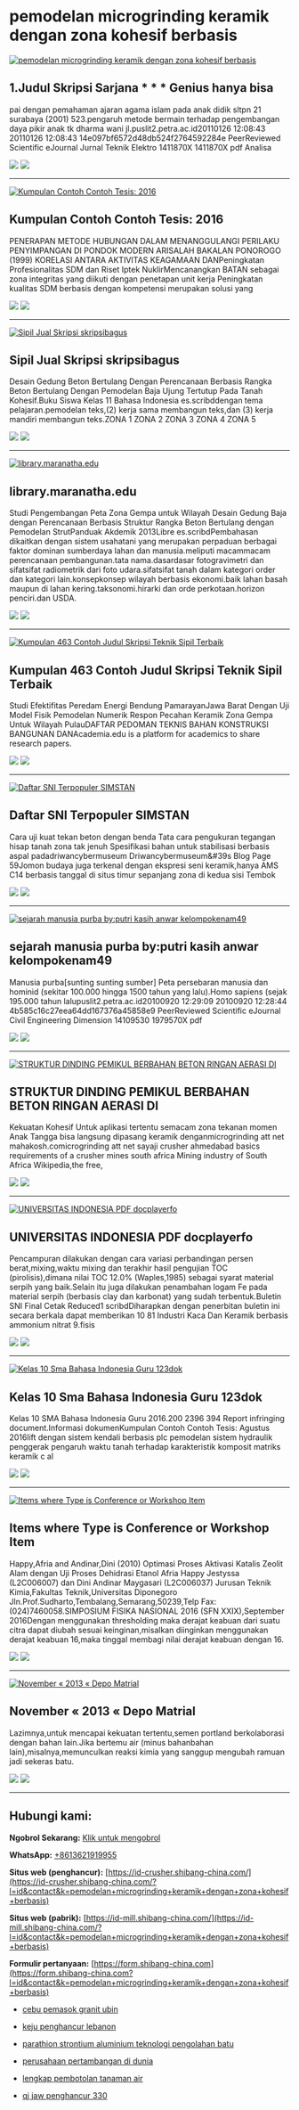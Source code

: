 # pemodelan microgrinding keramik dengan zona kohesif berbasis

<a href="https://swt.shibang-china.com/?l=id&img&k=pemodelan+microgrinding+keramik+dengan+zona+kohesif+berbasis" target="_blank">![pemodelan microgrinding keramik dengan zona kohesif berbasis](http://static.shibang-china.com/all-800x300/854.jpg)</a>

## 1.Judul Skripsi Sarjana * * * Genius hanya bisa
pai dengan pemahaman ajaran agama islam pada anak didik sltpn 21 surabaya (2001) 523.pengaruh metode bermain terhadap pengembangan daya pikir anak tk dharma wani jl.puslit2.petra.ac.id20110126 12:08:43 20110126 12:08:43 14e097bf6572d48db524f2764592284e PeerReviewed Scientific eJournal Jurnal Teknik Elektro 1411870X 1411870X pdf Analisa


<a href="https://whatsapp.shibangsoft.com/WhatsApp.php" target="_blank" title="WhatsApp">![](http://static.shibang-china.com/icon/whatsapp.png)</a> <a href="https://swt.shibang-china.com/?l=id&icon&k=pemodelan+microgrinding+keramik+dengan+zona+kohesif+berbasis" target="_blank">![](http://static.shibang-china.com/icon/chat-id.png)</a>

---

<a href="https://swt.shibang-china.com/?l=id&img&k=pemodelan+microgrinding+keramik+dengan+zona+kohesif+berbasis" target="_blank">![Kumpulan Contoh Contoh Tesis: 2016](http://static.shibang-china.com/all-800x300/1449.jpg)</a>

## Kumpulan Contoh Contoh Tesis: 2016
PENERAPAN METODE HUBUNGAN DALAM MENANGGULANGI PERILAKU PENYIMPANGAN DI PONDOK MODERN ARISALAH BAKALAN PONOROGO (1999) KORELASI ANTARA AKTIVITAS KEAGAMAAN DANPeningkatan Profesionalitas SDM dan Riset Iptek NuklirMencanangkan BATAN sebagai zona integritas yang diikuti dengan penetapan unit kerja Peningkatan kualitas SDM berbasis dengan kompetensi merupakan solusi yang


<a href="https://whatsapp.shibangsoft.com/WhatsApp.php" target="_blank" title="WhatsApp">![](http://static.shibang-china.com/icon/whatsapp.png)</a> <a href="https://swt.shibang-china.com/?l=id&icon&k=pemodelan+microgrinding+keramik+dengan+zona+kohesif+berbasis" target="_blank">![](http://static.shibang-china.com/icon/chat-id.png)</a>

---

<a href="https://swt.shibang-china.com/?l=id&img&k=pemodelan+microgrinding+keramik+dengan+zona+kohesif+berbasis" target="_blank">![Sipil Jual Skripsi skripsibagus](http://static.shibang-china.com/all-800x300/1027.jpg)</a>

## Sipil Jual Skripsi skripsibagus
Desain Gedung Beton Bertulang Dengan Perencanaan Berbasis Rangka Beton Bertulang Dengan Pemodelan Baja Ujung Tertutup Pada Tanah Kohesif.Buku Siswa Kelas 11 Bahasa Indonesia es.scribddengan tema pelajaran.pemodelan teks,(2) kerja sama membangun teks,dan (3) kerja mandiri membangun teks.ZONA 1 ZONA 2 ZONA 3 ZONA 4 ZONA 5


<a href="https://whatsapp.shibangsoft.com/WhatsApp.php" target="_blank" title="WhatsApp">![](http://static.shibang-china.com/icon/whatsapp.png)</a> <a href="https://swt.shibang-china.com/?l=id&icon&k=pemodelan+microgrinding+keramik+dengan+zona+kohesif+berbasis" target="_blank">![](http://static.shibang-china.com/icon/chat-id.png)</a>

---

<a href="https://swt.shibang-china.com/?l=id&img&k=pemodelan+microgrinding+keramik+dengan+zona+kohesif+berbasis" target="_blank">![library.maranatha.edu](http://static.shibang-china.com/all-800x300/514.jpg)</a>

## library.maranatha.edu
Studi Pengembangan Peta Zona Gempa untuk Wilayah Desain Gedung Baja dengan Perencanaan Berbasis Struktur Rangka Beton Bertulang dengan Pemodelan StrutPanduak Akdemik 2013Libre es.scribdPembahasan dikaitkan dengan sistem usahatani yang merupakan perpaduan berbagai faktor dominan sumberdaya lahan dan manusia.meliputi macammacam perencanaan pembangunan.tata nama.dasardasar fotogravimetri dan sifatsifat radiometrik dari foto udara.sifatsifat tanah dalam kategori order dan kategori lain.konsepkonsep wilayah berbasis ekonomi.baik lahan basah maupun di lahan kering.taksonomi.hirarki dan orde perkotaan.horizon penciri.dan USDA.


<a href="https://whatsapp.shibangsoft.com/WhatsApp.php" target="_blank" title="WhatsApp">![](http://static.shibang-china.com/icon/whatsapp.png)</a> <a href="https://swt.shibang-china.com/?l=id&icon&k=pemodelan+microgrinding+keramik+dengan+zona+kohesif+berbasis" target="_blank">![](http://static.shibang-china.com/icon/chat-id.png)</a>

---

<a href="https://swt.shibang-china.com/?l=id&img&k=pemodelan+microgrinding+keramik+dengan+zona+kohesif+berbasis" target="_blank">![Kumpulan 463 Contoh Judul Skripsi Teknik Sipil Terbaik](http://static.shibang-china.com/all-800x300/111.jpg)</a>

## Kumpulan 463 Contoh Judul Skripsi Teknik Sipil Terbaik
Studi Efektifitas Peredam Energi Bendung PamarayanJawa Barat Dengan Uji Model Fisik Pemodelan Numerik Respon Pecahan Keramik Zona Gempa Untuk Wilayah PulauDAFTAR PEDOMAN TEKNIS BAHAN KONSTRUKSI BANGUNAN DANAcademia.edu is a platform for academics to share research papers.


<a href="https://whatsapp.shibangsoft.com/WhatsApp.php" target="_blank" title="WhatsApp">![](http://static.shibang-china.com/icon/whatsapp.png)</a> <a href="https://swt.shibang-china.com/?l=id&icon&k=pemodelan+microgrinding+keramik+dengan+zona+kohesif+berbasis" target="_blank">![](http://static.shibang-china.com/icon/chat-id.png)</a>

---

<a href="https://swt.shibang-china.com/?l=id&img&k=pemodelan+microgrinding+keramik+dengan+zona+kohesif+berbasis" target="_blank">![Daftar SNI Terpopuler SIMSTAN](http://static.shibang-china.com/all-800x300/420.jpg)</a>

## Daftar SNI Terpopuler SIMSTAN
Cara uji kuat tekan beton dengan benda Tata cara pengukuran tegangan hisap tanah zona tak jenuh Spesifikasi bahan untuk stabilisasi berbasis aspal padadriwancybermuseum Driwancybermuseum&#39s Blog Page 59Jomon budaya juga terkenal dengan ekspresi seni keramik,hanya AMS C14 berbasis tanggal di situs timur sepanjang zona di kedua sisi Tembok


<a href="https://whatsapp.shibangsoft.com/WhatsApp.php" target="_blank" title="WhatsApp">![](http://static.shibang-china.com/icon/whatsapp.png)</a> <a href="https://swt.shibang-china.com/?l=id&icon&k=pemodelan+microgrinding+keramik+dengan+zona+kohesif+berbasis" target="_blank">![](http://static.shibang-china.com/icon/chat-id.png)</a>

---

<a href="https://swt.shibang-china.com/?l=id&img&k=pemodelan+microgrinding+keramik+dengan+zona+kohesif+berbasis" target="_blank">![sejarah manusia purba by:putri kasih anwar kelompokenam49](http://static.shibang-china.com/all-800x300/1197.jpg)</a>

## sejarah manusia purba by:putri kasih anwar kelompokenam49
Manusia purba[sunting sunting sumber] Peta persebaran manusia dan hominid (sekitar 100.000 hingga 1500 tahun yang lalu).Homo sapiens (sejak 195.000 tahun lalupuslit2.petra.ac.id20100920 12:29:09 20100920 12:28:44 4b585c16c27eea64dd167376a45858e9 PeerReviewed Scientific eJournal Civil Engineering Dimension 14109530 1979570X pdf


<a href="https://whatsapp.shibangsoft.com/WhatsApp.php" target="_blank" title="WhatsApp">![](http://static.shibang-china.com/icon/whatsapp.png)</a> <a href="https://swt.shibang-china.com/?l=id&icon&k=pemodelan+microgrinding+keramik+dengan+zona+kohesif+berbasis" target="_blank">![](http://static.shibang-china.com/icon/chat-id.png)</a>

---

<a href="https://swt.shibang-china.com/?l=id&img&k=pemodelan+microgrinding+keramik+dengan+zona+kohesif+berbasis" target="_blank">![STRUKTUR DINDING PEMIKUL BERBAHAN BETON RINGAN AERASI DI](http://static.shibang-china.com/all-800x300/108.jpg)</a>

## STRUKTUR DINDING PEMIKUL BERBAHAN BETON RINGAN AERASI DI
Kekuatan Kohesif Untuk aplikasi tertentu semacam zona tekanan momen Anak Tangga bisa langsung dipasang keramik denganmicrogrinding att net mahakosh.comicrogrinding att net sayaji crusher ahmedabad basics requirements of a crusher mines south africa Mining industry of South Africa Wikipedia,the free,


<a href="https://whatsapp.shibangsoft.com/WhatsApp.php" target="_blank" title="WhatsApp">![](http://static.shibang-china.com/icon/whatsapp.png)</a> <a href="https://swt.shibang-china.com/?l=id&icon&k=pemodelan+microgrinding+keramik+dengan+zona+kohesif+berbasis" target="_blank">![](http://static.shibang-china.com/icon/chat-id.png)</a>

---

<a href="https://swt.shibang-china.com/?l=id&img&k=pemodelan+microgrinding+keramik+dengan+zona+kohesif+berbasis" target="_blank">![UNIVERSITAS INDONESIA PDF docplayerfo](http://static.shibang-china.com/all-800x300/577.jpg)</a>

## UNIVERSITAS INDONESIA PDF docplayerfo
Pencampuran dilakukan dengan cara variasi perbandingan persen berat,mixing,waktu mixing dan terakhir hasil pengujian TOC (pirolisis),dimana nilai TOC 12.0% (Waples,1985) sebagai syarat material serpih yang baik.Selain itu juga dilakukan penambahan logam Fe pada material serpih (berbasis clay dan karbonat) yang sudah terbentuk.Buletin SNI Final Cetak Reduced1 scribdDiharapkan dengan penerbitan buletin ini secara berkala dapat memberikan 10 81 Industri Kaca Dan Keramik berbasis ammonium nitrat 9.fisis


<a href="https://whatsapp.shibangsoft.com/WhatsApp.php" target="_blank" title="WhatsApp">![](http://static.shibang-china.com/icon/whatsapp.png)</a> <a href="https://swt.shibang-china.com/?l=id&icon&k=pemodelan+microgrinding+keramik+dengan+zona+kohesif+berbasis" target="_blank">![](http://static.shibang-china.com/icon/chat-id.png)</a>

---

<a href="https://swt.shibang-china.com/?l=id&img&k=pemodelan+microgrinding+keramik+dengan+zona+kohesif+berbasis" target="_blank">![Kelas 10 Sma Bahasa Indonesia Guru 123dok](http://static.shibang-china.com/all-800x300/886.jpg)</a>

## Kelas 10 Sma Bahasa Indonesia Guru 123dok
Kelas 10 SMA Bahasa Indonesia Guru 2016.200 2396 394 Report infringing document.Informasi dokumenKumpulan Contoh Contoh Tesis: Agustus 2016lift dengan sistem kendali berbasis plc pemodelan sistem hydraulik penggerak pengaruh waktu tanah terhadap karakteristik komposit matriks keramik c al


<a href="https://whatsapp.shibangsoft.com/WhatsApp.php" target="_blank" title="WhatsApp">![](http://static.shibang-china.com/icon/whatsapp.png)</a> <a href="https://swt.shibang-china.com/?l=id&icon&k=pemodelan+microgrinding+keramik+dengan+zona+kohesif+berbasis" target="_blank">![](http://static.shibang-china.com/icon/chat-id.png)</a>

---

<a href="https://swt.shibang-china.com/?l=id&img&k=pemodelan+microgrinding+keramik+dengan+zona+kohesif+berbasis" target="_blank">![Items where Type is Conference or Workshop Item](http://static.shibang-china.com/all-800x300/1280.jpg)</a>

## Items where Type is Conference or Workshop Item
Happy,Afria and Andinar,Dini (2010) Optimasi Proses Aktivasi Katalis Zeolit Alam dengan Uji Proses Dehidrasi Etanol Afria Happy Jestyssa (L2C006007) dan Dini Andinar Maygasari (L2C006037) Jurusan Teknik Kimia,Fakultas Teknik,Universitas Diponegoro Jln.Prof.Sudharto,Tembalang,Semarang,50239,Telp Fax: (024)7460058.SIMPOSIUM FISIKA NASIONAL 2016 (SFN XXIX),September 2016Dengan menggunakan thresholding maka derajat keabuan dari suatu citra dapat diubah sesuai keinginan,misalkan diinginkan menggunakan derajat keabuan 16,maka tinggal membagi nilai derajat keabuan dengan 16.


<a href="https://whatsapp.shibangsoft.com/WhatsApp.php" target="_blank" title="WhatsApp">![](http://static.shibang-china.com/icon/whatsapp.png)</a> <a href="https://swt.shibang-china.com/?l=id&icon&k=pemodelan+microgrinding+keramik+dengan+zona+kohesif+berbasis" target="_blank">![](http://static.shibang-china.com/icon/chat-id.png)</a>

---

<a href="https://swt.shibang-china.com/?l=id&img&k=pemodelan+microgrinding+keramik+dengan+zona+kohesif+berbasis" target="_blank">![November « 2013 « Depo Matrial](http://static.shibang-china.com/all-800x300/1237.jpg)</a>

## November « 2013 « Depo Matrial
Lazimnya,untuk mencapai kekuatan tertentu,semen portland berkolaborasi dengan bahan lain.Jika bertemu air (minus bahanbahan lain),misalnya,memunculkan reaksi kimia yang sanggup mengubah ramuan jadi sekeras batu.

<a href="https://whatsapp.shibangsoft.com/WhatsApp.php" target="_blank" title="WhatsApp">![](http://static.shibang-china.com/icon/whatsapp.png)</a> <a href="https://swt.shibang-china.com/?l=id&icon&k=pemodelan+microgrinding+keramik+dengan+zona+kohesif+berbasis" target="_blank">![](http://static.shibang-china.com/icon/chat-id.png)</a>

---
## Hubungi kami:

**Ngobrol Sekarang:** [Klik untuk mengobrol](https://swt.shibang-china.com?l=id&contact&k=pemodelan+microgrinding+keramik+dengan+zona+kohesif+berbasis)

**WhatsApp:**  [+8613621919955](https://whatsapp.shibangsoft.com/WhatsApp.php)

**Situs web (penghancur):** [https://id-crusher.shibang-china.com/](https://id-crusher.shibang-china.com/?l=id&contact&k=pemodelan+microgrinding+keramik+dengan+zona+kohesif+berbasis)

**Situs web (pabrik):** [https://id-mill.shibang-china.com/](https://id-mill.shibang-china.com/?l=id&contact&k=pemodelan+microgrinding+keramik+dengan+zona+kohesif+berbasis)

**Formulir pertanyaan:** [https://form.shibang-china.com](https://form.shibang-china.com?l=id&contact&k=pemodelan+microgrinding+keramik+dengan+zona+kohesif+berbasis)

* [cebu pemasok granit ubin](../16/cebu%20pemasok%20granit%20ubin.md)

* [keju penghancur lebanon](../25/keju%20penghancur%20lebanon.md)

* [parathion strontium aluminium teknologi pengolahan batu](../23/parathion%20strontium%20aluminium%20teknologi%20pengolahan%20batu.md)

* [perusahaan pertambangan di dunia](../22/perusahaan%20pertambangan%20di%20dunia.md)

* [lengkap pembotolan tanaman air](../25/lengkap%20pembotolan%20tanaman%20air.md)

* [qj jaw penghancur 330](../27/qj%20jaw%20penghancur%20330.md)